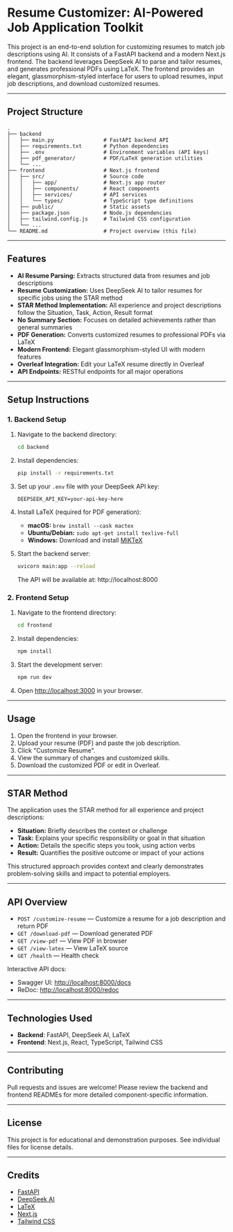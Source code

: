# Resume Customizer: AI-Powered Job Application Toolkit

This project is an end-to-end solution for customizing resumes to match job descriptions using AI. It consists of a FastAPI backend and a modern Next.js frontend. The backend leverages DeepSeek AI to parse and tailor resumes, and generates professional PDFs using LaTeX. The frontend provides an elegant, glassmorphism-styled interface for users to upload resumes, input job descriptions, and download customized resumes.

---

## Project Structure

```
.
├── backend
│   ├── main.py                # FastAPI backend API
│   ├── requirements.txt       # Python dependencies
│   ├── .env                   # Environment variables (API keys)
│   ├── pdf_generator/         # PDF/LaTeX generation utilities
│   └── ...
├── frontend                   # Next.js frontend
│   ├── src/                   # Source code
│   │   ├── app/               # Next.js app router
│   │   ├── components/        # React components
│   │   ├── services/          # API services
│   │   └── types/             # TypeScript type definitions
│   ├── public/                # Static assets
│   ├── package.json           # Node.js dependencies
│   ├── tailwind.config.js     # Tailwind CSS configuration
│   └── ...
└── README.md                  # Project overview (this file)
```

---

## Features
- **AI Resume Parsing:** Extracts structured data from resumes and job descriptions
- **Resume Customization:** Uses DeepSeek AI to tailor resumes for specific jobs using the STAR method
- **STAR Method Implementation:** All experience and project descriptions follow the Situation, Task, Action, Result format
- **No Summary Section:** Focuses on detailed achievements rather than general summaries
- **PDF Generation:** Converts customized resumes to professional PDFs via LaTeX
- **Modern Frontend:** Elegant glassmorphism-styled UI with modern features
- **Overleaf Integration:** Edit your LaTeX resume directly in Overleaf
- **API Endpoints:** RESTful endpoints for all major operations

---

## Setup Instructions

### 1. Backend Setup
1. Navigate to the backend directory:
   ```bash
   cd backend
   ```
2. Install dependencies:
   ```bash
   pip install -r requirements.txt
   ```
3. Set up your `.env` file with your DeepSeek API key:
   ```
   DEEPSEEK_API_KEY=your-api-key-here
   ```
4. Install LaTeX (required for PDF generation):
   - **macOS:** `brew install --cask mactex`
   - **Ubuntu/Debian:** `sudo apt-get install texlive-full`
   - **Windows:** Download and install [MiKTeX](https://miktex.org/download)

5. Start the backend server:
   ```bash
   uvicorn main:app --reload
   ```
   The API will be available at: http://localhost:8000

### 2. Frontend Setup
1. Navigate to the frontend directory:
   ```bash
   cd frontend
   ```
2. Install dependencies:
   ```bash
   npm install
   ```
3. Start the development server:
   ```bash
   npm run dev
   ```

4. Open [http://localhost:3000](http://localhost:3000) in your browser.

---

## Usage
1. Open the frontend in your browser.
2. Upload your resume (PDF) and paste the job description.
3. Click "Customize Resume".
4. View the summary of changes and customized skills.
5. Download the customized PDF or edit in Overleaf.

---

## STAR Method
The application uses the STAR method for all experience and project descriptions:
- **Situation:** Briefly describes the context or challenge
- **Task:** Explains your specific responsibility or goal in that situation
- **Action:** Details the specific steps you took, using action verbs
- **Result:** Quantifies the positive outcome or impact of your actions

This structured approach provides context and clearly demonstrates problem-solving skills and impact to potential employers.

---

## API Overview

- `POST /customize-resume` — Customize a resume for a job description and return PDF
- `GET /download-pdf` — Download generated PDF
- `GET /view-pdf` — View PDF in browser
- `GET /view-latex` — View LaTeX source
- `GET /health` — Health check

Interactive API docs:
- Swagger UI: [http://localhost:8000/docs](http://localhost:8000/docs)
- ReDoc: [http://localhost:8000/redoc](http://localhost:8000/redoc)

---

## Technologies Used
- **Backend**: FastAPI, DeepSeek AI, LaTeX
- **Frontend**: Next.js, React, TypeScript, Tailwind CSS

---

## Contributing
Pull requests and issues are welcome! Please review the backend and frontend READMEs for more detailed component-specific information.

---

## License
This project is for educational and demonstration purposes. See individual files for license details.

---

## Credits
- [FastAPI](https://fastapi.tiangolo.com/)
- [DeepSeek AI](https://deepseek.com/)
- [LaTeX](https://www.latex-project.org/)
- [Next.js](https://nextjs.org/)
- [Tailwind CSS](https://tailwindcss.com/)
